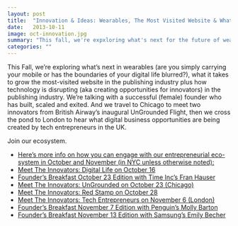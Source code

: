 ```yaml
---
layout: post
title:  "Innovation & Ideas: Wearables, The Most Visited Website & What’s Next For Publishing"
date:   2013-10-11
image: oct-innovation.jpg
summary: "This fall, we're expxloring what's next for the future of wearable technology, talking to female founder who's successfully exited, and more!"
categories: ""
---
```


This Fall, we’re exploring what’s next in wearables (are you simply carrying your mobile or has the boundaries of your digital life blurred?), what it takes to grow the most-visited website in the publishing industry plus how technology is disrupting (aka creating opportunities for innovators) in the publishing industry. We’re talking with a successful (female) founder who has built, scaled and exited. And we travel to Chicago to meet two innovators from British Airway’s inaugural UnGrounded Flight, then we cross the pond to London to hear what digital business opportunities are being created by tech entrepreneurs in the UK.

Join our ecosystem.

* [Here’s more info on how you can engage with our entrepreneurial eco-system in October and November (in NYC unless otherwise noted):](https://www.eventbrite.com/e/meet-the-innovators-digital-life-tickets-8410258309)
* [Meet The Innovators: Digital Life on October 16](https://www.eventbrite.com/e/founders-breakfast-october-23rd-edition-with-time-incs-fran-hauser-tickets-8249341001)
* [Founder’s Breakfast October 23 Edition with Time Inc’s Fran Hauser](https://www.eventbrite.com/e/meet-the-innovators-ungrounded-tickets-8398818091)
* [Meet The Innovators: UnGrounded on October 23 (Chicago)](https://www.eventbrite.com/e/meet-the-innovators-red-stamp-tickets-8290971519)
* [Meet The Innovators: Red Stamp on October 28]()
* [Meet The Innovators: Tech Entrepreneurs on November 6 (London)]()
* [Founder’s Breakfast November 7 Edition with Penguin’s Molly Barton](https://www.eventbrite.com/e/founders-breakfast-november-7-edition-with-penguins-molly-barton-tickets-8534630309)
* [Founder’s Breakfast November 13 Edition with Samsung’s Emily Becher](https://www.eventbrite.com/e/founders-breakfast-november-13-edition-with-samsungs-emily-becher-tickets-8535641333)

